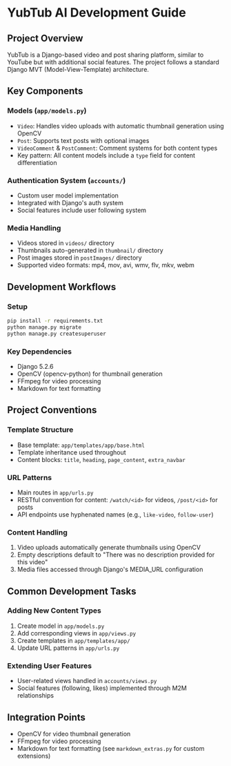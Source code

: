 # YubTub AI Development Guide

## Project Overview
YubTub is a Django-based video and post sharing platform, similar to YouTube but with additional social features. The project follows a standard Django MVT (Model-View-Template) architecture.

## Key Components

### Models (`app/models.py`)
- `Video`: Handles video uploads with automatic thumbnail generation using OpenCV
- `Post`: Supports text posts with optional images
- `VideoComment` & `PostComment`: Comment systems for both content types
- Key pattern: All content models include a `type` field for content differentiation

### Authentication System (`accounts/`)
- Custom user model implementation
- Integrated with Django's auth system
- Social features include user following system

### Media Handling
- Videos stored in `videos/` directory
- Thumbnails auto-generated in `thumbnail/` directory
- Post images stored in `postImages/` directory
- Supported video formats: mp4, mov, avi, wmv, flv, mkv, webm

## Development Workflows

### Setup
```bash
pip install -r requirements.txt
python manage.py migrate
python manage.py createsuperuser
```

### Key Dependencies
- Django 5.2.6
- OpenCV (opencv-python) for thumbnail generation
- FFmpeg for video processing
- Markdown for text formatting

## Project Conventions

### Template Structure
- Base template: `app/templates/app/base.html`
- Template inheritance used throughout
- Content blocks: `title`, `heading`, `page_content`, `extra_navbar`

### URL Patterns
- Main routes in `app/urls.py`
- RESTful convention for content: `/watch/<id>` for videos, `/post/<id>` for posts
- API endpoints use hyphenated names (e.g., `like-video`, `follow-user`)

### Content Handling
1. Video uploads automatically generate thumbnails using OpenCV
2. Empty descriptions default to "There was no description provided for this video"
3. Media files accessed through Django's MEDIA_URL configuration

## Common Development Tasks

### Adding New Content Types
1. Create model in `app/models.py`
2. Add corresponding views in `app/views.py`
3. Create templates in `app/templates/app/`
4. Update URL patterns in `app/urls.py`

### Extending User Features
- User-related views handled in `accounts/views.py`
- Social features (following, likes) implemented through M2M relationships

## Integration Points
- OpenCV for video thumbnail generation
- FFmpeg for video processing
- Markdown for text formatting (see `markdown_extras.py` for custom extensions)